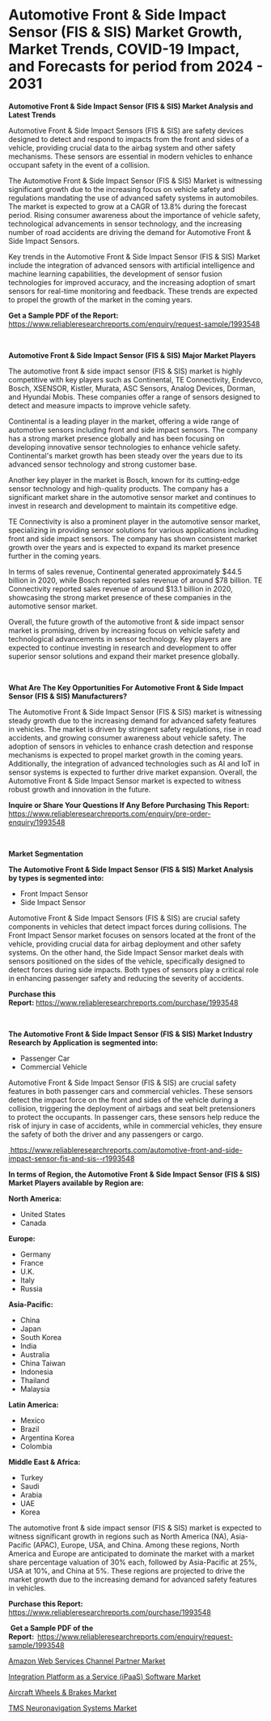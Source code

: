 <p><h1>Automotive Front & Side Impact Sensor (FIS & SIS) Market Growth, Market Trends, COVID-19 Impact, and Forecasts for period from 2024 - 2031</h1></p><p><strong>Automotive Front & Side Impact Sensor (FIS & SIS) Market Analysis and Latest Trends</strong></p>
<p><p>Automotive Front & Side Impact Sensors (FIS & SIS) are safety devices designed to detect and respond to impacts from the front and sides of a vehicle, providing crucial data to the airbag system and other safety mechanisms. These sensors are essential in modern vehicles to enhance occupant safety in the event of a collision.</p><p>The Automotive Front & Side Impact Sensor (FIS & SIS) Market is witnessing significant growth due to the increasing focus on vehicle safety and regulations mandating the use of advanced safety systems in automobiles. The market is expected to grow at a CAGR of 13.8% during the forecast period. Rising consumer awareness about the importance of vehicle safety, technological advancements in sensor technology, and the increasing number of road accidents are driving the demand for Automotive Front & Side Impact Sensors.</p><p>Key trends in the Automotive Front & Side Impact Sensor (FIS & SIS) Market include the integration of advanced sensors with artificial intelligence and machine learning capabilities, the development of sensor fusion technologies for improved accuracy, and the increasing adoption of smart sensors for real-time monitoring and feedback. These trends are expected to propel the growth of the market in the coming years.</p></p>
<p><strong>Get a Sample PDF of the Report:&nbsp;</strong> <a href="https://www.reliableresearchreports.com/enquiry/request-sample/1993548">https://www.reliableresearchreports.com/enquiry/request-sample/1993548</a></p>
<p>&nbsp;</p>
<p><strong>Automotive Front & Side Impact Sensor (FIS & SIS) Major Market Players</strong></p>
<p><p>The automotive front & side impact sensor (FIS & SIS) market is highly competitive with key players such as Continental, TE Connectivity, Endevco, Bosch, XSENSOR, Kistler, Murata, ASC Sensors, Analog Devices, Dorman, and Hyundai Mobis. These companies offer a range of sensors designed to detect and measure impacts to improve vehicle safety.</p><p>Continental is a leading player in the market, offering a wide range of automotive sensors including front and side impact sensors. The company has a strong market presence globally and has been focusing on developing innovative sensor technologies to enhance vehicle safety. Continental's market growth has been steady over the years due to its advanced sensor technology and strong customer base.</p><p>Another key player in the market is Bosch, known for its cutting-edge sensor technology and high-quality products. The company has a significant market share in the automotive sensor market and continues to invest in research and development to maintain its competitive edge.</p><p>TE Connectivity is also a prominent player in the automotive sensor market, specializing in providing sensor solutions for various applications including front and side impact sensors. The company has shown consistent market growth over the years and is expected to expand its market presence further in the coming years.</p><p>In terms of sales revenue, Continental generated approximately $44.5 billion in 2020, while Bosch reported sales revenue of around $78 billion. TE Connectivity reported sales revenue of around $13.1 billion in 2020, showcasing the strong market presence of these companies in the automotive sensor market.</p><p>Overall, the future growth of the automotive front & side impact sensor market is promising, driven by increasing focus on vehicle safety and technological advancements in sensor technology. Key players are expected to continue investing in research and development to offer superior sensor solutions and expand their market presence globally.</p></p>
<p>&nbsp;</p>
<p><strong>What Are The Key Opportunities For Automotive Front & Side Impact Sensor (FIS & SIS) Manufacturers?</strong></p>
<p><p>The Automotive Front & Side Impact Sensor (FIS & SIS) market is witnessing steady growth due to the increasing demand for advanced safety features in vehicles. The market is driven by stringent safety regulations, rise in road accidents, and growing consumer awareness about vehicle safety. The adoption of sensors in vehicles to enhance crash detection and response mechanisms is expected to propel market growth in the coming years. Additionally, the integration of advanced technologies such as AI and IoT in sensor systems is expected to further drive market expansion. Overall, the Automotive Front & Side Impact Sensor market is expected to witness robust growth and innovation in the future.</p></p>
<p><strong>Inquire or Share Your Questions If Any Before Purchasing This Report:</strong> <a href="https://www.reliableresearchreports.com/enquiry/pre-order-enquiry/1993548">https://www.reliableresearchreports.com/enquiry/pre-order-enquiry/1993548</a></p>
<p>&nbsp;</p>
<p><strong>Market Segmentation</strong></p>
<p><strong>The Automotive Front & Side Impact Sensor (FIS & SIS) Market Analysis by types is segmented into:</strong></p>
<p><ul><li>Front Impact Sensor</li><li>Side Impact Sensor</li></ul></p>
<p><p>Automotive Front & Side Impact Sensors (FIS & SIS) are crucial safety components in vehicles that detect impact forces during collisions. The Front Impact Sensor market focuses on sensors located at the front of the vehicle, providing crucial data for airbag deployment and other safety systems. On the other hand, the Side Impact Sensor market deals with sensors positioned on the sides of the vehicle, specifically designed to detect forces during side impacts. Both types of sensors play a critical role in enhancing passenger safety and reducing the severity of accidents.</p></p>
<p><strong>Purchase this Report:&nbsp;</strong><a href="https://www.reliableresearchreports.com/purchase/1993548">https://www.reliableresearchreports.com/purchase/1993548</a></p>
<p>&nbsp;</p>
<p><strong>The Automotive Front & Side Impact Sensor (FIS & SIS) Market Industry Research by Application is segmented into:</strong></p>
<p><ul><li>Passenger Car</li><li>Commercial Vehicle</li></ul></p>
<p><p>Automotive Front & Side Impact Sensor (FIS & SIS) are crucial safety features in both passenger cars and commercial vehicles. These sensors detect the impact force on the front and sides of the vehicle during a collision, triggering the deployment of airbags and seat belt pretensioners to protect the occupants. In passenger cars, these sensors help reduce the risk of injury in case of accidents, while in commercial vehicles, they ensure the safety of both the driver and any passengers or cargo.</p></p>
<p><a href="https://www.reliableresearchreports.com/automotive-front-and-side-impact-sensor-fis-and-sis--r1993548">&nbsp;https://www.reliableresearchreports.com/automotive-front-and-side-impact-sensor-fis-and-sis--r1993548</a></p>
<p><strong>In terms of Region, the Automotive Front & Side Impact Sensor (FIS & SIS) Market Players available by Region are:</strong></p>
<p>
    <p> <strong> North America: </strong>
        <ul>
            <li>United States</li>
            <li>Canada</li>
        </ul>
        </p> 
    <p> <strong> Europe: </strong>
        <ul>
            <li>Germany</li>
            <li>France</li>
            <li>U.K.</li>
            <li>Italy</li>
            <li>Russia</li>
        </ul>
        </p> 
    <p> <strong> Asia-Pacific: </strong>
        <ul>
            <li>China</li>
            <li>Japan</li>
            <li>South Korea</li>
            <li>India</li>
            <li>Australia</li>
            <li>China Taiwan</li>
            <li>Indonesia</li>
            <li>Thailand</li>
            <li>Malaysia</li>
        </ul>
        </p> 
    <p> <strong> Latin America: </strong>
        <ul>
            <li>Mexico</li>
            <li>Brazil</li>
            <li>Argentina Korea</li>
            <li>Colombia</li>
        </ul>
        </p> 
    <p> <strong> Middle East & Africa: </strong>
        <ul>
            <li>Turkey</li>
            <li>Saudi</li>
            <li>Arabia</li>
            <li>UAE</li>
            <li>Korea</li>
        </ul>
    </p>
    </p>
<p><p>The automotive front & side impact sensor (FIS & SIS) market is expected to witness significant growth in regions such as North America (NA), Asia-Pacific (APAC), Europe, USA, and China. Among these regions, North America and Europe are anticipated to dominate the market with a market share percentage valuation of 30% each, followed by Asia-Pacific at 25%, USA at 10%, and China at 5%. These regions are projected to drive the market growth due to the increasing demand for advanced safety features in vehicles.</p></p>
<p><strong>Purchase this Report: </strong><a href="https://www.reliableresearchreports.com/purchase/1993548">https://www.reliableresearchreports.com/purchase/1993548</a></p>
<p>&nbsp;<strong>Get a Sample PDF of the Report:&nbsp;&nbsp;</strong><a href="https://www.reliableresearchreports.com/enquiry/request-sample/1993548">https://www.reliableresearchreports.com/enquiry/request-sample/1993548</a></p>
<p><strong></strong></p>
<p><p><a href="https://github.com/markusgodoy/Market-Research-Report-List-4/blob/main/amazon-web-services-channel-partner-market.md">Amazon Web Services Channel Partner Market</a></p><p><a href="https://github.com/luckyshygirl/Market-Research-Report-List-5/blob/main/integration-platform-as-a-service-ipaas-software-market.md">Integration Platform as a Service (iPaaS) Software Market</a></p><p><a href="https://medium.com/@carlahoustonh51/aircraft-wheels-brakes-market-size-growth-and-industry-analysis-by-market-segmentation-and-494226d802ec">Aircraft Wheels & Brakes Market</a></p><p><a href="https://medium.com/@millerjimk/tms-neuronavigation-systems-market-size-share-trends-analysis-report-by-product-f6b1417947b2">TMS Neuronavigation Systems Market</a></p></p>